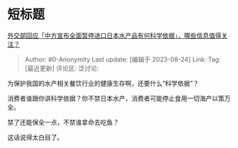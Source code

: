 # 短标题
[外交部回应「中方宣布全面暂停进口日本水产品有何科学依据」，哪些信息值得关注？](https://www.zhihu.com/question/618939808/answer/3180724191)

> Author: #0-Anonymity
> Last update: [编辑于 2023-08-24]
> Link:
> Tag: [最近更新]
> 评论区:
> 泛讨论:

为保护我国的水产相关餐饮行业的健康生存啊，还要什么“科学依据”？

消费者谁跟你讲科学依据？你不禁日本水产，消费者可能停止食用一切海产以策万全。

禁了还能保全一点，不禁谁拿命去吃鱼？

这话说得太白目了。
